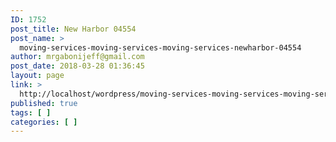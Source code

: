 ```yaml
---
ID: 1752
post_title: New Harbor 04554
post_name: >
  moving-services-moving-services-moving-services-newharbor-04554
author: mrgabonijeff@gmail.com
post_date: 2018-03-28 01:36:45
layout: page
link: >
  http://localhost/wordpress/moving-services-moving-services-moving-services-newharbor-04554/
published: true
tags: [ ]
categories: [ ]
---
```

